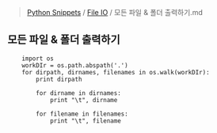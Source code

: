 > [Python Snippets](../README.md) / [File IO](README.md) / 모든 파일 & 폴더 출력하기.md
## 모든 파일 & 폴더 출력하기

```
    import os
    workDIr = os.path.abspath('.')
    for dirpath, dirnames, filenames in os.walk(workDIr):
        print dirpath
    
        for dirname in dirnames:
            print "\t", dirname
            
        for filename in filenames:
            print "\t", filename 
```